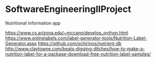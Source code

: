 # SoftwareEngineeringIIProject
Nutritional information app

https://www.cs.arizona.edu/~mccann/develop_python.html
https://www.onlinelabels.com/label-generator-tools/Nutrition-Label-Generator.aspx
https://github.com/schirinos/nutrient-db
http://www.claytowne.com/beats-digging-ditches/how-to-make-a-nutrition-label-for-a-package-download-free-nutrition-label-samples/
